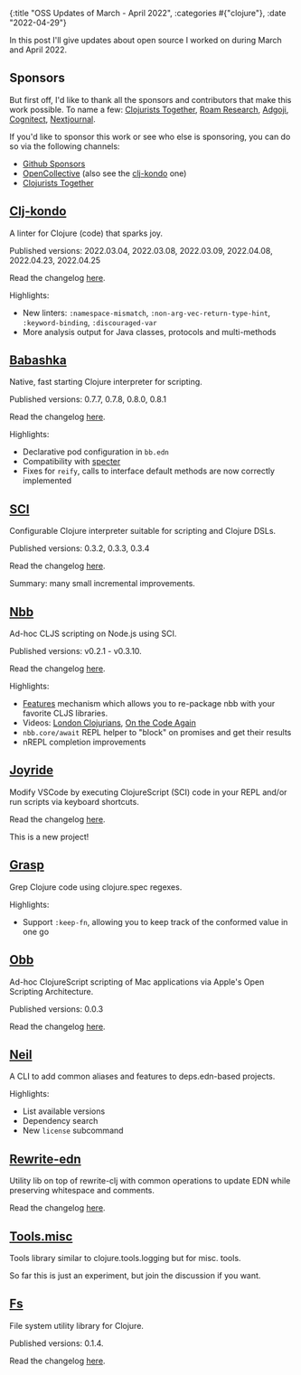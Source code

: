 {:title "OSS Updates of March - April 2022", :categories #{"clojure"}, :date "2022-04-29"}

In this post I'll give updates about open source I worked on during March and April 2022.

## Sponsors

But first off, I'd like to thank all the sponsors and contributors that make
this work possible. To name a few: [Clojurists
Together](https://clojuriststogether.org/), [Roam
Research](https://roamresearch.com/), [Adgoji](https://www.adgoji.com/),
[Cognitect](https://www.cognitect.com/),
[Nextjournal](https://nextjournal.com/).

If you'd like to sponsor this work or see who else is sponsoring, you can do so via the
following channels:

- [Github Sponsors](https://github.com/sponsors/borkdude)
- [OpenCollective](https://opencollective.com/babashka) (also see the [clj-kondo](https://opencollective.com/clj-kondo) one)
- [Clojurists Together](https://www.clojuriststogether.org/)

## [Clj-kondo](https://github.com/clj-kondo/clj-kondo)

A linter for Clojure (code) that sparks joy.

Published versions: 2022.03.04, 2022.03.08, 2022.03.09, 2022.04.08, 2022.04.23, 2022.04.25

Read the changelog [here](https://github.com/clj-kondo/clj-kondo/blob/master/CHANGELOG.md).

Highlights:

- New linters: `:namespace-mismatch`, `:non-arg-vec-return-type-hint`, `:keyword-binding`, `:discouraged-var`
- More analysis output for Java classes, protocols and multi-methods

## [Babashka](https://github.com/babashka/babashka)

Native, fast starting Clojure interpreter for scripting.

Published versions: 0.7.7, 0.7.8, 0.8.0, 0.8.1

Read the changelog [here](https://github.com/babashka/babashka/blob/master/CHANGELOG.md).

Highlights:

- Declarative pod configuration in `bb.edn`
- Compatibility with [specter](https://github.com/redplanetlabs/specter)
- Fixes for `reify`, calls to interface default methods are now correctly implemented

## [SCI](https://github.com/babashka/sci)

Configurable Clojure interpreter suitable for scripting and Clojure DSLs.

Published versions: 0.3.2, 0.3.3, 0.3.4

Read the changelog [here](https://github.com/babashka/sci/blob/master/CHANGELOG.md).

Summary: many small incremental improvements.

## [Nbb](https://github.com/babashka/nbb)

Ad-hoc CLJS scripting on Node.js using SCI.

Published versions: v0.2.1 - v0.3.10.

Read the changelog [here](https://github.com/babashka/nbb/blob/main/CHANGELOG.md).

Highlights:

- [Features](https://github.com/babashka/nbb/blob/main/doc/dev.md#features) mechanism which allows you to re-package nbb with your favorite CLJS libraries.
- Videos: [London Clojurians](https://youtu.be/7DQ0ymojfLg), [On the Code Again](https://youtu.be/_-G9EKaAyuI)
- `nbb.core/await` REPL helper to "block" on promises and get their results
- nREPL completion improvements

## [Joyride](https://github.com/BetterThanTomorrow/joyride)

Modify VSCode by executing ClojureScript (SCI) code in your REPL and/or run
scripts via keyboard shortcuts.

Read the changelog [here](https://github.com/BetterThanTomorrow/joyride/blob/master/CHANGELOG.md).

This is a new project!

## [Grasp](https://github.com/borkdude/grasp)

Grep Clojure code using clojure.spec regexes.

Highlights:

- Support `:keep-fn`, allowing you to keep track of the conformed value in one
  go

## [Obb](https://github.com/babashka/obb)

Ad-hoc ClojureScript scripting of Mac applications via Apple's Open Scripting
Architecture.

Published versions: 0.0.3

Read the changelog [here](https://github.com/babashka/obb/blob/main/CHANGELOG.md).

## [Neil](https://github.com/babashka/neil)

A CLI to add common aliases and features to deps.edn-based projects.

Highlights:

- List available versions
- Dependency search
- New `license` subcommand

## [Rewrite-edn](https://github.com/borkdude/rewrite-edn)

Utility lib on top of rewrite-clj with common operations to update EDN while
preserving whitespace and comments.

Read the changelog [here](https://github.com/borkdude/rewrite-edn/blob/master/CHANGELOG.md).

## [Tools.misc](https://github.com/clj-easy/tools.misc)

Tools library similar to clojure.tools.logging but for misc. tools.

So far this is just an experiment, but join the discussion if you want.

## [Fs](https://github.com/babashka/fs)

File system utility library for Clojure.

Published versions: 0.1.4.

Read the changelog [here](https://github.com/babashka/fs/blob/master/CHANGELOG.md).
